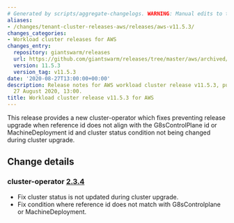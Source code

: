 ```yaml
---
# Generated by scripts/aggregate-changelogs. WARNING: Manual edits to this files will be overwritten.
aliases:
- /changes/tenant-cluster-releases-aws/releases/aws-v11.5.3/
changes_categories:
- Workload cluster releases for AWS
changes_entry:
  repository: giantswarm/releases
  url: https://github.com/giantswarm/releases/tree/master/aws/archived/v11.5.3
  version: 11.5.3
  version_tag: v11.5.3
date: '2020-08-27T13:00:00+00:00'
description: Release notes for AWS workload cluster release v11.5.3, published on
  27 August 2020, 13:00.
title: Workload cluster release v11.5.3 for AWS
---
```


This release provides a new cluster-operator which fixes preventing release upgrade when reference id does not align with the G8sControlPlane id or MachineDeployment id and cluster status condition not being changed during cluster upgrade.

## Change details

### cluster-operator [2.3.4](https://github.com/giantswarm/cluster-operator/releases/tag/v2.3.4)

- Fix cluster status is not updated during cluster upgrade.
- Fix condition where reference id does not match with G8sControlplane or MachineDeployment.
